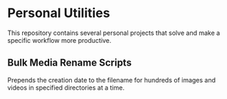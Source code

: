 # Personal Utilities

This repository contains several personal projects that solve and make a specific workflow more productive.

## Bulk Media Rename Scripts

Prepends the creation date to the filename for hundreds of images and videos in specified directories at a time.